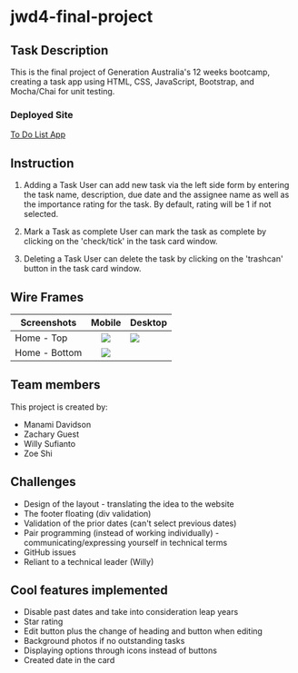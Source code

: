 # jwd4-final-project

## Task Description
This is the final project of Generation Australia's 12 weeks bootcamp, creating a task app using HTML, CSS, JavaScript, Bootstrap, and Mocha/Chai for unit testing.

### Deployed Site
[To Do List App](https://jwd4-todolist-app.netlify.app/)

## Instruction
1. Adding a Task
   User can add new task via the left side form by entering the task name, description, due date and the assignee name as well as the importance rating for the task. By default, rating will be 1 if not selected.

2. Mark a Task as complete
   User can mark the task as complete by clicking on the 'check/tick' in the task card window.

3. Deleting a Task
   User can delete the task by clicking on the 'trashcan' button in the task card window.


## Wire Frames
| Screenshots         |              Mobile            |           Desktop             |
| ------------------- |:------------------------------:| ----------------------------- | 
| Home - Top          | ![](./assets/mobile-img-1.png) | ![](./assets/desktop-img.png) | 
| Home - Bottom       | ![](./assets/mobile-img-2.png) | ![]() |

## Team members
This project is created by:
- Manami Davidson
- Zachary Guest
- Willy Sufianto
- Zoe Shi

## Challenges

- Design of the layout - translating the idea to the website
- The footer floating (div validation)
- Validation of the prior dates (can't select previous dates)
- Pair programming (instead of working individually) - communicating/expressing yourself in technical terms
- GitHub issues
- Reliant to a technical leader (Willy)

## Cool features implemented

- Disable past dates and take into consideration leap years
- Star rating
- Edit button plus the change of heading and button when editing
- Background photos if no outstanding tasks
- Displaying options through icons instead of buttons
- Created date in the card
